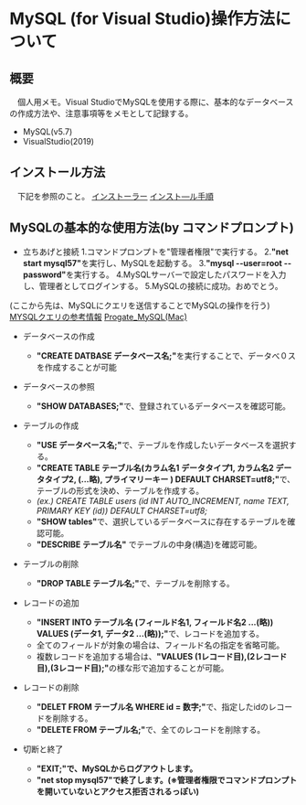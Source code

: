 # MySQL (for Visual Studio)操作方法について

## 概要
&emsp;個人用メモ。Visual StudioでMySQLを使用する際に、基本的なデータベースの作成方法や、注意事項等をメモとして記録する。

* MySQL(v5.7)
* VisualStudio(2019)

## インストール方法
&emsp;下記を参照のこと。
[インストーラー](https://dev.mysql.com/downloads/windows/installer/5.7.html)
[インスト―ル手順](https://prog-8.com/docs/mysql-env-win)

## MySQLの基本的な使用方法(by コマンドプロンプト)

* 立ちあげと接続
    1.コマンドプロンプトを"管理者権限"で実行する。
    2.<b>"net start mysql57"</b>を実行し、MySQLを起動する。
    3.<b>"mysql --user=root --password"</b>を実行する。
    4.MySQLサーバーで設定したパスワードを入力し、管理者としてログインする。
    5.MySQLの接続に成功。おめでとう。

(ここから先は、MySQLにクエリを送信することでMySQLの操作を行う)
[MYSQLクエリの参考情報](https://26gram.com/mysql)
[Progate_MySQL(Mac)](https://prog-8.com/docs/mysql-database-setup)

* データベースの作成
    - <b>"CREATE DATBASE データベース名;"</b>を実行することで、データべ０スを作成することが可能

* データベースの参照
    - <b>"SHOW DATABASES;"</b>で、登録されているデータベースを確認可能。

* テーブルの作成
    - <b>"USE データベース名;"</b>で、テーブルを作成したいデータベースを選択する。
    - <b>"CREATE TABLE テーブル名(カラム名1 データタイプ1, カラム名2 データタイプ2, (...略), プライマリーキー ) DEFAULT CHARSET=utf8;"</b>で、テーブルの形式を決め、テーブルを作成する。
    - <em>(ex.) CREATE TABLE users (id INT AUTO_INCREMENT, name TEXT, PRIMARY KEY (id)) DEFAULT CHARSET=utf8;</em>
    - <b>"SHOW tables"</b>で、選択しているデータベースに存在するテーブルを確認可能。
    - <b>"DESCRIBE テーブル名"</b> でテーブルの中身(構造)を確認可能。

* テーブルの削除
    - <b>"DROP TABLE テーブル名;"</b>で、テーブルを削除する。

* レコードの追加
    - <b>"INSERT INTO テーブル名 (フィールド名1, フィールド名2 ...(略)) VALUES (データ1, データ2 ...(略));"</b>で、レコードを追加する。
    - 全てのフィールドが対象の場合は、フィールド名の指定を省略可能。
    - 複数レコードを追加する場合は、<b>"VALUES (1レコード目),(2レコード目),(3レコード目);"</b>の様な形で追加することが可能。

* レコードの削除
    - <b>"DELET FROM テーブル名 WHERE id = 数字;"</b>で、指定したidのレコードを削除する。
    - <b>"DELETE FROM テーブル名;"</b>で、全てのレコードを削除する。

* 切断と終了
    - <b>"EXIT;"で、MySQLからログアウトします。
    - <b>"net stop mysql57"で終了します。(※管理者権限でコマンドプロンプトを開いていないとアクセス拒否されるっぽい)
